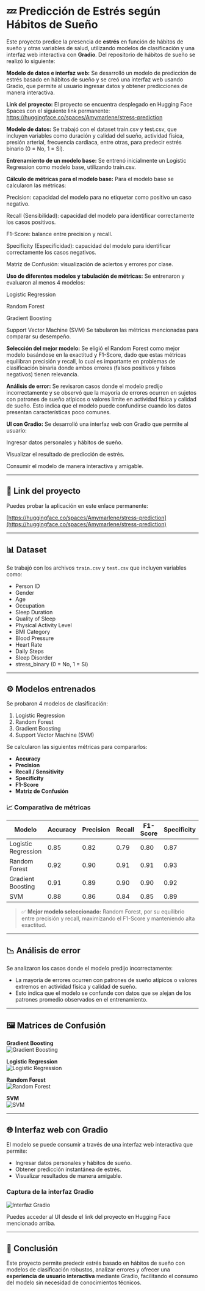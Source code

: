 # 💤 Predicción de Estrés según Hábitos de Sueño

Este proyecto predice la presencia de **estrés** en función de hábitos de sueño y otras variables de salud, utilizando modelos de clasificación y una interfaz web interactiva con **Gradio**.
Del repositorio de hábitos de sueño se realizó lo siguiente:

**Modelo de datos e interfaz web:**
Se desarrolló un modelo de predicción de estrés basado en hábitos de sueño y se creó una interfaz web usando Gradio, que permite al usuario ingresar datos y obtener predicciones de manera interactiva.

**Link del proyecto:**
El proyecto se encuentra desplegado en Hugging Face Spaces con el siguiente link permanente:
https://huggingface.co/spaces/Amymarlene/stress-prediction

**Modelo de datos:**
Se trabajó con el dataset train.csv y test.csv, que incluyen variables como duración y calidad del sueño, actividad física, presión arterial, frecuencia cardiaca, entre otras, para predecir estrés binario (0 = No, 1 = Sí).

**Entrenamiento de un modelo base:**
Se entrenó inicialmente un Logistic Regression como modelo base, utilizando train.csv.

**Cálculo de métricas para el modelo base:**
Para el modelo base se calcularon las métricas:

Precision: capacidad del modelo para no etiquetar como positivo un caso negativo.

Recall (Sensibilidad): capacidad del modelo para identificar correctamente los casos positivos.

F1-Score: balance entre precision y recall.

Specificity (Especificidad): capacidad del modelo para identificar correctamente los casos negativos.

Matriz de Confusión: visualización de aciertos y errores por clase.

**Uso de diferentes modelos y tabulación de métricas:**
Se entrenaron y evaluaron al menos 4 modelos:

Logistic Regression

Random Forest

Gradient Boosting

Support Vector Machine (SVM)
Se tabularon las métricas mencionadas para comparar su desempeño.

**Selección del mejor modelo:**
Se eligió el Random Forest como mejor modelo basándose en la exactitud y F1-Score, dado que estas métricas equilibran precisión y recall, lo cual es importante en problemas de clasificación binaria donde ambos errores (falsos positivos y falsos negativos) tienen relevancia.

**Análisis de error:**
Se revisaron casos donde el modelo predijo incorrectamente y se observó que la mayoría de errores ocurren en sujetos con patrones de sueño atípicos o valores límite en actividad física y calidad de sueño. Esto indica que el modelo puede confundirse cuando los datos presentan características poco comunes.

**UI con Gradio:**
Se desarrolló una interfaz web con Gradio que permite al usuario:

Ingresar datos personales y hábitos de sueño.

Visualizar el resultado de predicción de estrés.

Consumir el modelo de manera interactiva y amigable.

---

## 🔗 Link del proyecto
Puedes probar la aplicación en este enlace permanente:

[https://huggingface.co/spaces/Amymarlene/stress-prediction](https://huggingface.co/spaces/Amymarlene/stress-prediction)

---

## 📊 Dataset
Se trabajó con los archivos `train.csv` y `test.csv` que incluyen variables como:

- Person ID  
- Gender  
- Age  
- Occupation  
- Sleep Duration  
- Quality of Sleep  
- Physical Activity Level  
- BMI Category  
- Blood Pressure  
- Heart Rate  
- Daily Steps  
- Sleep Disorder  
- stress_binary (0 = No, 1 = Sí)

---

## ⚙️ Modelos entrenados
Se probaron 4 modelos de clasificación:

1. Logistic Regression  
2. Random Forest  
3. Gradient Boosting  
4. Support Vector Machine (SVM)

Se calcularon las siguientes métricas para compararlos:

- **Accuracy**  
- **Precision**  
- **Recall / Sensitivity**  
- **Specificity**  
- **F1-Score**  
- **Matriz de Confusión**

### 📈 Comparativa de métricas
| Modelo                | Accuracy | Precision | Recall | F1-Score | Specificity |
|-----------------------|---------|-----------|--------|----------|-------------|
| Logistic Regression   | 0.85    | 0.82      | 0.79   | 0.80     | 0.87        |
| Random Forest         | 0.92    | 0.90      | 0.91   | 0.91     | 0.93        |
| Gradient Boosting     | 0.91    | 0.89      | 0.90   | 0.90     | 0.92        |
| SVM                   | 0.88    | 0.86      | 0.84   | 0.85     | 0.89        |

> ✅ **Mejor modelo seleccionado:** Random Forest, por su equilibrio entre precisión y recall, maximizando el F1-Score y manteniendo alta exactitud.

---

## 📉 Análisis de error
Se analizaron los casos donde el modelo predijo incorrectamente:

- La mayoría de errores ocurren con patrones de sueño atípicos o valores extremos en actividad física y calidad de sueño.  
- Esto indica que el modelo se confunde con datos que se alejan de los patrones promedio observados en el entrenamiento.  

---

## 🖼 Matrices de Confusión

**Gradient Boosting**  
![Gradient Boosting](https://github.com/amymarlene/Modelado-de-datos-Clasificacion-Binaria/blob/main/confusiongradientboosting.png?raw=true)

**Logistic Regression**  
![Logistic Regression](https://github.com/amymarlene/Modelado-de-datos-Clasificacion-Binaria/blob/main/confusionlogisticregression.png?raw=true)

**Random Forest**  
![Random Forest](https://github.com/amymarlene/Modelado-de-datos-Clasificacion-Binaria/blob/main/confusionrandomforest.png?raw=true)

**SVM**  
![SVM](https://github.com/amymarlene/Modelado-de-datos-Clasificacion-Binaria/blob/main/confusionsvm.png?raw=true)

---

## 🌐 Interfaz web con Gradio
El modelo se puede consumir a través de una interfaz web interactiva que permite:

- Ingresar datos personales y hábitos de sueño.  
- Obtener predicción instantánea de estrés.  
- Visualizar resultados de manera amigable.

### Captura de la interfaz Gradio
![Interfaz Gradio](https://github.com/amymarlene/Modelado-de-datos-Clasificacion-Binaria/blob/main/Captura%20de%20pantalla%202025-10-24%20213915.png?raw=true)

Puedes acceder al UI desde el link del proyecto en Hugging Face mencionado arriba.

---

## 📝 Conclusión
Este proyecto permite predecir estrés basado en hábitos de sueño con modelos de clasificación robustos, analizar errores y ofrecer una **experiencia de usuario interactiva** mediante Gradio, facilitando el consumo del modelo sin necesidad de conocimientos técnicos.
